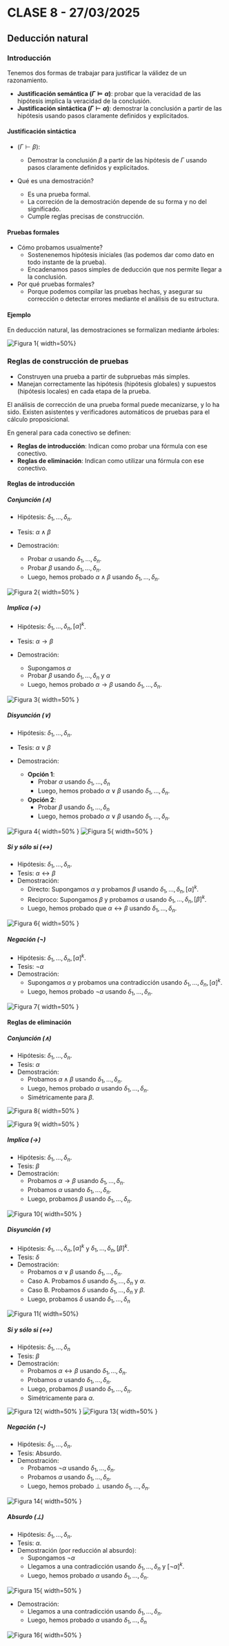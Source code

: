 # CLASE 8 - 27/03/2025

## Deducción natural

### Introducción

Tenemos dos formas de trabajar para justificar la válidez de un razonamiento.

- **Justificación semántica $(\Gamma\models\alpha)$**: probar que la veracidad de las hipótesis implica la veracidad de la conclusión.
- **Justificación sintáctica $(\Gamma\vdash\alpha)$**: demostrar la conclusión a partir de las hipótesis usando pasos claramente definidos y explicitados.

#### Justificación sintáctica

- $(\Gamma\vdash\beta)$:
    - Demostrar la conclusión $\beta$ a partir de las hipótesis de $\Gamma$ usando pasos claramente definidos y explicitados.

- Qué es una demostración?
    - Es una prueba formal.
    - La correción de la demostración depende de su forma y no del significado.
    - Cumple reglas precisas de construcción.

#### Pruebas formales

- Cómo probamos usualmente?
    - Sostenenemos hipótesis iniciales (las podemos dar como dato en todo instante de la prueba).
    - Encadenamos pasos simples de deducción que nos permite llegar a la conclusión.
- Por qué pruebas formales?
    - Porque podemos compilar las pruebas hechas, y asegurar su corrección o detectar errores mediante el análisis de su estructura.

#### Ejemplo

En deducción natural, las demostraciones se formalizan mediante árboles:

![Figura 1](../images/clase8fig1.png){ width=50%}

### Reglas de construcción de pruebas

- Construyen una prueba a partir de subpruebas más simples.
- Manejan correctamente las hipótesis (hipótesis globales) y supuestos (hipótesis locales) en cada etapa de la prueba.

El análisis de corrección de una prueba formal puede mecanizarse, y lo ha sido. Existen asistentes y verificadores automáticos de pruebas para el cálculo proposicional.

En general para cada conectivo se definen:

- **Reglas de introducción**: Indican como probar una fórmula con ese conectivo.
- **Reglas de eliminación**: Indican como utilizar una fórmula con ese conectivo.

#### Reglas de introducción

##### Conjunción ($\land$)

- Hipótesis: $\delta_1,\ldots,\delta_n$.
- Tesis: $\alpha\land\beta$

- Demostración:
    - Probar $\alpha$ usando $\delta_1,\ldots,\delta_n$.
    - Probar $\beta$ usando $\delta_1,\ldots,\delta_n$.
    - Luego, hemos probado $\alpha\land\beta$ usando $\delta_1,\ldots,\delta_n$.

![Figura 2](../images/clase8fig2.png){ width=50% }

##### Implica ($\to$)

- Hipótesis: $\delta_1,\ldots,\delta_n, [\alpha]^k$.
- Tesis: $\alpha\to\beta$

- Demostración:
    - Supongamos $\alpha$
    - Probar $\beta$ usando $\delta_1,\ldots,\delta_n$ y $\alpha$
    - Luego, hemos probado $\alpha\to\beta$ usando $\delta_1,\ldots,\delta_n$.

![Figura 3](../images/clase8fig3.png){ width=50% }

##### Disyunción ($\lor$)

- Hipótesis: $\delta_1,\ldots,\delta_n$.
- Tesis: $\alpha\lor\beta$

- Demostración:
    - **Opción 1**:
        - Probar $\alpha$ usando $\delta_1,\ldots,\delta_n$
        - Luego, hemos probado $\alpha\lor\beta$ usando $\delta_1,\ldots,\delta_n$.
    - **Opción 2**:
        - Probar $\beta$ usando $\delta_1,\ldots,\delta_n$
        - Luego, hemos probado $\alpha\lor\beta$ usando $\delta_1,\ldots,\delta_n$.

![Figura 4](../images/clase8fig4.png){ width=50% }
![Figura 5](../images/clase8fig5.png){ width=50% }

##### Si y sólo si ($\leftrightarrow$)
- Hipótesis: $\delta_1,\ldots,\delta_n$.
- Tesis: $\alpha\leftrightarrow\beta$
- Demostración:
    - Directo: Supongamos $\alpha$ y probamos $\beta$ usando $\delta_1,\ldots,\delta_n, [\alpha]^k$.
    - Reciproco: Supongamos $\beta$ y probamos $\alpha$ usando $\delta_1,\ldots,\delta_n, [\beta]^k$.
    - Luego, hemos probado que $\alpha\leftrightarrow\beta$ usando $\delta_1,\ldots,\delta_n$.

![Figura 6](../images/clase8fig6.png){ width=50% }

##### Negación ($\neg$)

- Hipótesis: $\delta_1,\ldots,\delta_n, [\alpha]^k$.
- Tesis: $\neg\alpha$
- Demostración:
    - Supongamos $\alpha$ y probamos una contradicción usando $\delta_1,\ldots,\delta_n, [\alpha]^k$.
    - Luego, hemos probado $\neg\alpha$ usando $\delta_1,\ldots,\delta_n$.

![Figura 7](../images/clase8fig7.png){ width=50% }

#### Reglas de eliminación

##### Conjunción ($\land$)

- Hipótesis: $\delta_1,\ldots,\delta_n$.
- Tesis: $\alpha$
- Demostración:
    - Probamos $\alpha\land\beta$ usando $\delta_1,\ldots,\delta_n$.
    - Luego, hemos probado $\alpha$ usando $\delta_1,\ldots,\delta_n$.
    - Simétricamente para $\beta$.

![Figura 8](../images/clase8fig8.png){ width=50% }

![Figura 9](../images/clase8fig9.png){ width=50% }

##### Implica ($\to$)

- Hipótesis: $\delta_1,\ldots,\delta_n$.
- Tesis: $\beta$
- Demostración:
    - Probamos $\alpha\to\beta$ usando $\delta_1,\ldots,\delta_n$.
    - Probamos $\alpha$ usando $\delta_1,\ldots,\delta_n$.
    - Luego, probamos $\beta$ usando $\delta_1,\ldots,\delta_n$.

![Figura 10](../images/clase8fig10.png){ width=50% }

##### Disyunción ($\lor$)

- Hipótesis: $\delta_1,\ldots,\delta_n, [\alpha]^k$ y $\delta_1,\ldots,\delta_n, [\beta]^k$.
- Tesis: $\delta$
- Demostración:
    - Probamos $\alpha\lor\beta$ usando $\delta_1,\ldots,\delta_n$.
    - Caso A. Probamos $\delta$ usando $\delta_1,\ldots,\delta_n$ y $\alpha$.
    - Caso B. Probamos $\delta$ usando $\delta_1,\ldots,\delta_n$ y $\beta$.
    - Luego, probamos $\delta$ usando $\delta_1,\ldots,\delta_n$

![Figura 11](../images/clase8fig11.png){ width=50%}

##### Si y sólo si ($\leftrightarrow$)

- Hipótesis: $\delta_1,\ldots,\delta_n$
- Tesis: $\beta$
- Demostración:
    - Probamos $\alpha\leftrightarrow\beta$ usando $\delta_1,\ldots,\delta_n$.
    - Probamos $\alpha$ usando $\delta_1,\ldots,\delta_n$.
    - Luego, probamos $\beta$ usando $\delta_1,\ldots,\delta_n$.
    - Simétricamente para $\alpha$.

![Figura 12](../images/clase8fig12.png){ width=50% }
![Figura 13](../images/clase8fig13.png){ width=50% }

##### Negación ($\neg$)

- Hipótesis: $\delta_1,\ldots,\delta_n$.
- Tesis: Absurdo.
- Demostración:
    - Probamos $\neg\alpha$ usando $\delta_1,\ldots,\delta_n$.
    - Probamos $\alpha$ usando $\delta_1,\ldots,\delta_n$.
    - Luego, hemos probado $\bot$ usando $\delta_1,\ldots,\delta_n$.

![Figura 14](../images/clase8fig14.png){ width=50% }

##### Absurdo ($\bot$)

- Hipótesis: $\delta_1,\ldots,\delta_n$.
- Tesis: $\alpha$.
- Demostración (por reducción al absurdo):
    - Supongamos $\neg\alpha$
    - Llegamos a una contradicción usando $\delta_1,\ldots,\delta_n$ y $[\neg\alpha]^k$.
    - Luego, hemos probado $\alpha$ usando $\delta_1,\ldots,\delta_n$.

![Figura 15](../images/clase8fig15.png){ width=50% }

- Demostración:
    - Llegamos a una contradicción usando $\delta_1,\ldots,\delta_n$.
    - Luego, hemos probado $\alpha$ usando $\delta_1,\ldots,\delta_n$

![Figura 16](../images/clase8fig16.png){ width=50% }